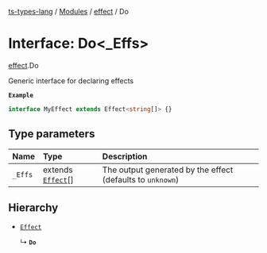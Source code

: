 [ts-types-lang](../README.md) / [Modules](../modules.md) / [effect](../modules/effect.md) / Do

# Interface: Do<_Effs\>

[effect](../modules/effect.md).Do

Generic interface for declaring effects

**`Example`**

```ts
interface MyEffect extends Effect<string[]> {}
```

## Type parameters

| Name | Type | Description |
| :------ | :------ | :------ |
| `_Effs` | extends [`Effect`](effect.Effect.md)[] | The output generated by the effect (defaults to `unknown`) |

## Hierarchy

- [`Effect`](effect.Effect.md)

  ↳ **`Do`**
